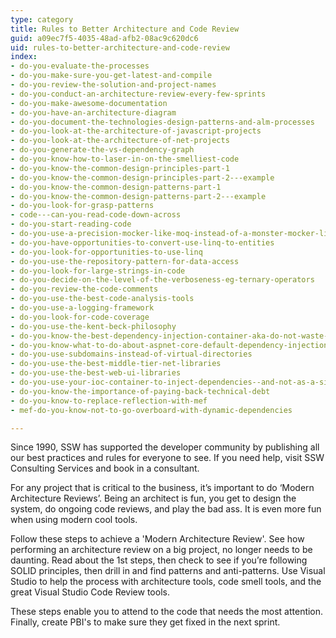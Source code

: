 ```yaml
---
type: category
title: Rules to Better Architecture and Code Review
guid: a09ec7f5-4035-48ad-afb2-08ac9c620dc6
uid: rules-to-better-architecture-and-code-review
index:
- do-you-evaluate-the-processes
- do-you-make-sure-you-get-latest-and-compile
- do-you-review-the-solution-and-project-names
- do-you-conduct-an-architecture-review-every-few-sprints
- do-you-make-awesome-documentation
- do-you-have-an-architecture-diagram
- do-you-document-the-technologies-design-patterns-and-alm-processes
- do-you-look-at-the-architecture-of-javascript-projects
- do-you-look-at-the-architecture-of-net-projects
- do-you-generate-the-vs-dependency-graph
- do-you-know-how-to-laser-in-on-the-smelliest-code
- do-you-know-the-common-design-principles-part-1
- do-you-know-the-common-design-principles-part-2---example
- do-you-know-the-common-design-patterns-part-1
- do-you-know-the-common-design-patterns-part-2---example
- do-you-look-for-grasp-patterns
- code---can-you-read-code-down-across
- do-you-start-reading-code
- do-you-use-a-precision-mocker-like-moq-instead-of-a-monster-mocker-like-microsoft-fakes
- do-you-have-opportunities-to-convert-use-linq-to-entities
- do-you-look-for-opportunities-to-use-linq
- do-you-use-the-repository-pattern-for-data-access
- do-you-look-for-large-strings-in-code
- do-you-decide-on-the-level-of-the-verboseness-eg-ternary-operators
- do-you-review-the-code-comments
- do-you-use-the-best-code-analysis-tools
- do-you-use-a-logging-framework
- do-you-look-for-code-coverage
- do-you-use-the-kent-beck-philosophy
- do-you-know-the-best-dependency-injection-container-aka-do-not-waste-days-evaluating-ioc-containers
- do-you-know-what-to-do-about-aspnet-core-default-dependency-injection
- do-you-use-subdomains-instead-of-virtual-directories
- do-you-use-the-best-middle-tier-net-libraries
- do-you-use-the-best-web-ui-libraries
- do-you-use-your-ioc-container-to-inject-dependencies--and-not-as-a-singleton-container
- do-you-know-the-importance-of-paying-back-technical-debt
- do-you-know-to-replace-reflection-with-mef
- mef-do-you-know-not-to-go-overboard-with-dynamic-dependencies

---
```

Since 1990, SSW has supported the developer community by publishing all our best practices and rules for everyone to see. If you need help, visit SSW Consulting Services and book in a consultant.

For any project that is critical to the business, it’s important to do ‘Modern Architecture Reviews’. Being an architect is fun, you get to design the system, do ongoing code reviews, and play the bad ass. It is even more fun when using modern cool tools.

Follow these steps to achieve a 'Modern Architecture Review'. See how performing an architecture review on a big project, no longer needs to be daunting. Read about the 1st steps, then check to see if you’re following SOLID principles, then drill in and find patterns and anti-patterns. Use Visual Studio to help the process with architecture tools, code smell tools, and the great Visual Studio Code Review tools.

These steps enable you to attend to the code that needs the most attention. Finally, create PBI's to make sure they get fixed in the next sprint.

